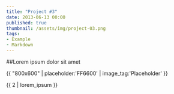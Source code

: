 ```yaml
---
title: "Project #3"
date: 2013-06-13 00:00
published: true
thumbnail: /assets/img/project-03.png
tags: 
- Example
- Markdown
---
```


##Lorem ipsum dolor sit amet

{{ "800x600" | placeholder:'FF6600' | image_tag:'Placeholder' }}

{{ 2 | lorem_ipsum }}

